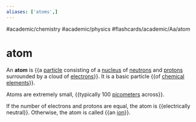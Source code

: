 ```yaml
---
aliases: ['atoms',]
---
```


#academic/chemistry #academic/physics #flashcards/academic/Aa/atom

# atom

An __atom__ is {{a [particle](particle.md) consisting of a [nucleus](nucleus.md) of [neutrons](neutron.md) and [protons](proton.md) surrounded by a cloud of [electrons](electron.md)}}. It is a basic particle {{of [chemical elements](chemical%20element.md)}}. <!--SR:!2023-03-31,4,270!2023-03-31,4,270-->

Atoms are extremely small, {{typically 100 [picometers](picometer.md) across}}. <!--SR:!2023-04-12,13,270-->

If the number of electrons and protons are equal, the atom is {{electrically neutral}}. Otherwise, the atom is called {{an [ion](ion.md)}}. <!--SR:!2023-03-31,4,270!2023-03-31,4,270-->
